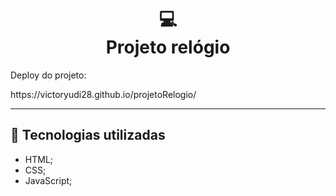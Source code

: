 <h1 align="center">
  💻<br>Projeto relógio
</h1>

<p>Deploy do projeto: </p>
<p>https://victoryudi28.github.io/projetoRelogio/</p>

---

## 💼 Tecnologias utilizadas

- HTML;
- CSS;
- JavaScript;

